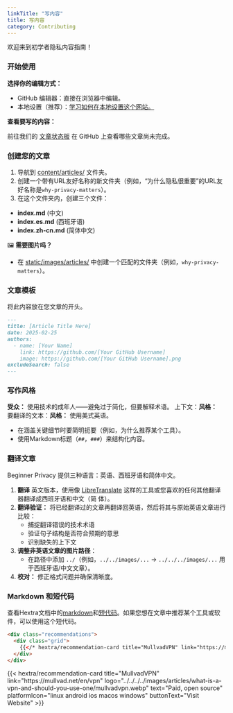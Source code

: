 ```yaml
---
linkTitle: "写内容"
title: 写内容
category: Contributing
---
```

欢迎来到初学者隐私内容指南！

### 开始使用
**选择你的编辑方式：**
- GitHub 编辑器：直接在浏览器中编辑。
- 本地设置（推荐）：[学习如何在本地设置这个网站。](../setup-locally/)

**查看要写的内容：** 

前往我们的 [文章状态板](https://github.com/orgs/beginnerprivacy/projects/1) 在 GitHub 上查看哪些文章尚未完成。

### 创建您的文章
1. 导航到 [content/articles/](https://github.com/beginnerprivacy/beginnerprivacy.github.io/tree/main/content/articles) 文件夹。
2. 创建一个带有URL友好名称的新文件夹（例如，“为什么隐私很重要”的URL友好名称是`why-privacy-matters`）。
3. 在这个文件夹内，创建三个文件：
- **index.md** (中文)
- **index.es.md** (西班牙语)
- **index.zh-cn.md** (简体中文)

🖼️ **需要图片吗？**
- 在 [static/images/articles/](https://github.com/beginnerprivacy/beginnerprivacy.github.io/tree/main/static/images/articles) 中创建一个匹配的文件夹（例如，`why-privacy-matters`）。

### 文章模板
将此内容放在您文章的开头。
```markdown
---
title: [Article Title Here]
date: 2025-02-25
authors:
  - name: [Your Name]
    link: https://github.com/[Your GitHub Username]
    image: https://github.com/[Your GitHub Username].png
excludeSearch: false
---
```

### 写作风格
**受众：**  使用技术的成年人——避免过于简化，但要解释术语。
上下文：**风格：**  
要翻译的文本：**风格：**
使用美式英语。
- 在涵盖关键细节时要简明扼要（例如，为什么推荐某个工具）。
- 使用Markdown标题（`##`，`###`）来结构化内容。

### 翻译文章
Beginner Privacy 提供三种语言：英语、西班牙语和简体中文。
1. **翻译** 英文版本，使用像 [LibreTranslate](https://libretranslate.com/) 这样的工具或您喜欢的任何其他翻译器翻译成西班牙语和中文（简 体）。
2. **翻译验证：**  将已经翻译过的文章再翻译回英语，然后将其与原始英语文章进行比较：
    - 捕捉翻译错误的技术术语
    - 验证句子结构是否符合预期的意思
    - 识别缺失的上下文
3. **调整非英语文章的图片路径**：
    - 在路径中添加 `../`（例如，`../../images/...` → `../../../images/...` 用于西班牙语/中文文章）。
4. **校对：** 修正格式问题并确保清晰度。

### Markdown 和短代码
查看Hextra文档中的[markdown](https://imfing.github.io/hextra/docs/guide/markdown/)和[短代码](https://imfing.github.io/hextra/docs/guide/shortcodes/)。如果您想在文章中推荐某个工具或软件，可以使用这个短代码。
```html
<div class="recommendations">
  <div class="grid">
    {{</* hextra/recommendation-card title="MullvadVPN" link="https://mullvad.net/en/vpn" logo="../../../../images/articles/what-is-a-vpn-and-should-you-use-one/mullvadvpn.webp" text="Paid, open source" platformIcon="linux android ios macos windows" buttonText="Visit Website" */>}}
  </div>
</div>
```
<div class="recommendations">
  <div class="grid">
    {{< hextra/recommendation-card title="MullvadVPN" link="https://mullvad.net/en/vpn" logo="../../../../images/articles/what-is-a-vpn-and-should-you-use-one/mullvadvpn.webp" text="Paid, open source" platformIcon="linux android ios macos windows" buttonText="Visit Website" >}}
  </div>
</div>